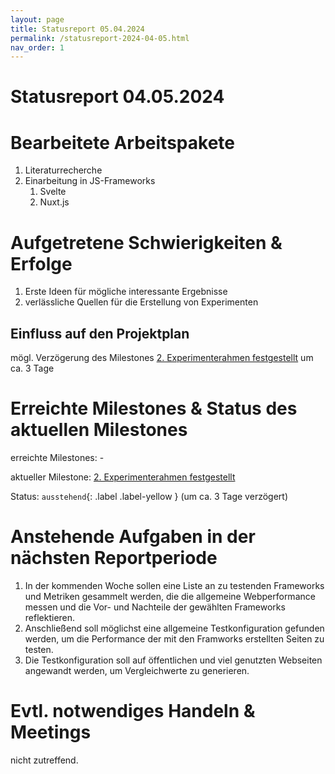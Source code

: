 ```yaml
---
layout: page
title: Statusreport 05.04.2024
permalink: /statusreport-2024-04-05.html
nav_order: 1
---
```


<h1>Statusreport 04.05.2024</h1>

# Bearbeitete Arbeitspakete

1. Literaturrecherche
2. Einarbeitung in JS-Frameworks
   1. Svelte
   2. Nuxt.js

# Aufgetretene Schwierigkeiten & Erfolge

1. Erste Ideen für mögliche interessante Ergebnisse
2. verlässliche Quellen für die Erstellung von Experimenten

## Einfluss auf den Projektplan

mögl. Verzögerung des Milestones [2. Experimenterahmen festgestellt](../Zeitplan.md#2-experimenterahmen-festgestellt) um ca. 3 Tage 

# Erreichte Milestones & Status des aktuellen Milestones

erreichte Milestones: -

aktueller Milestone: [2. Experimenterahmen festgestellt](../Zeitplan.md#2-experimenterahmen-festgestellt)

Status: `ausstehend`{: .label .label-yellow } (um ca. 3 Tage verzögert)

# Anstehende Aufgaben in der nächsten Reportperiode

1. In der kommenden Woche sollen eine Liste an zu testenden Frameworks und Metriken gesammelt werden, die die allgemeine Webperformance messen und die Vor- und Nachteile der gewählten Frameworks reflektieren.
2. Anschließend soll möglichst eine allgemeine Testkonfiguration gefunden werden, um die Performance der mit den Framworks erstellten Seiten zu testen.
3. Die Testkonfiguration soll auf öffentlichen und viel genutzten Webseiten angewandt werden, um Vergleichwerte zu generieren.

# Evtl. notwendiges Handeln & Meetings

nicht zutreffend.